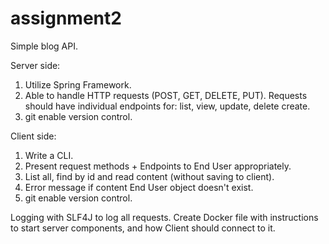 # assignment2

Simple blog API.  


Server side:
1. Utilize Spring Framework.
2. Able to handle HTTP requests (POST, GET, DELETE, PUT).
   Requests should have individual endpoints for:
   list, view, update, delete create.
3. git enable version control.

Client side:
1. Write a CLI.
2. Present request methods + Endpoints to End User appropriately.
3. List all, find by id and read content (without saving to client).
4. Error message if content End User object doesn't exist.
5. git enable version control.

Logging with SLF4J to log all requests.
Create Docker file with instructions to start server components, 
and how Client should connect to it.

